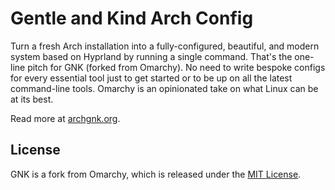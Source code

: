 # Gentle and Kind Arch Config

Turn a fresh Arch installation into a fully-configured, beautiful, and modern system based on Hyprland by running a single command. That's the one-line pitch for GNK (forked from Omarchy). No need to write bespoke configs for every essential tool just to get started or to be up on all the latest command-line tools. Omarchy is an opinionated take on what Linux can be at its best.

Read more at [archgnk.org](https://archgnk.org).

## License

GNK is a fork from Omarchy, which is released under the [MIT License](https://opensource.org/licenses/MIT).

